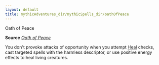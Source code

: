 ```yaml
---
layout: default
title: mythicAdventures_dir/mythicSpells_dir/oathOfPeace
---
```

Oath of Peace

**Source** [_Oath of Peace_](../advanced_dir/spells_dir/oathOfPeace#_oath-of-peace)

You don't provoke attacks of opportunity when you attempt [Heal](../skills_dir/heal#_heal) checks, cast targeted spells with the harmless descriptor, or use positive energy effects to heal living creatures.

